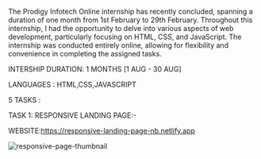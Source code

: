 The Prodigy Infotech Online internship has recently concluded, spanning a duration of one month from 1st February to 29th February. Throughout this internship, I had the opportunity to delve into various aspects of web development, particularly focusing on HTML, CSS, and JavaScript. The internship was conducted entirely online, allowing for flexibility and convenience in completing the assigned tasks.

INTERSHIP DURATION: 1 MONTHS [1 AUG - 30 AUG]

LANGUAGES : HTML,CSS,JAVASCRIPT

5 TASKS :

TASK 1: RESPONSIVE LANDING PAGE:-

WEBSITE:https://responsive-landing-page-nb.netlify.app


![responsive-page-thumbnail](https://github.com/user-attachments/assets/73ff7598-2ab3-4293-9d84-238041a3ef66)

